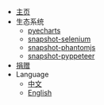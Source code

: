 - [主页](/)
- 生态系统
  - [pyecharts](https://github.com/zening0809/nv-lib/pyecharts)
  - [snapshot-selenium](https://github.com/zening0809/nv-lib/snapshot-selenium)
  - [snapshot-phantomjs](https://github.com/zening0809/nv-lib/snapshot-phantomjs)
  - [snapshot-pyppeteer](https://github.com/zening0809/nv-lib/snapshot-pyppeteer)
- [捐赠](zh-cn/donate)
- Language
  - [中文](/zh-cn/)
  - [English](/en-us/)
